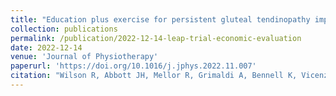 ```yaml
---
title: "Education plus exercise for persistent gluteal tendinopathy improves quality of life and is cost-effective compared with corticosteroid injection and wait and see: economic evaluation of a randomised trial"
collection: publications
permalink: /publication/2022-12-14-leap-trial-economic-evaluation
date: 2022-12-14
venue: 'Journal of Physiotherapy'
paperurl: 'https://doi.org/10.1016/j.jphys.2022.11.007'
citation: "Wilson R, Abbott JH, Mellor R, Grimaldi A, Bennell K, Vicenzino B. Education plus exercise for persistent gluteal tendinopathy improves quality of life and is cost-effective compared with corticosteroid injection and wait and see: economic evaluation of a randomised trial. Journal of Physiothrapy;In press"
---
```

